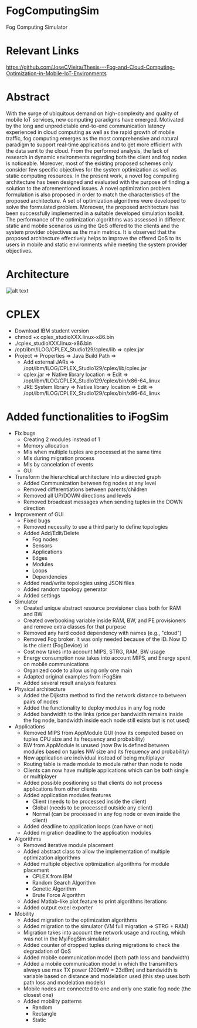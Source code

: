 # FogComputingSim
Fog Computing Simulator

# Relevant Links
https://github.com/JoseCVieira/Thesis---Fog-and-Cloud-Computing-Optimization-in-Mobile-IoT-Environments

# Abstract
With the surge of ubiquitous demand on high-complexity and quality of mobile IoT services, new computing paradigms have emerged. Motivated by the long and unpredictable end-to-end communication latency experienced in cloud computing as well as the rapid growth of mobile traffic, fog computing emerges as the most comprehensive and natural paradigm to support real-time applications and to get more efficient with the data sent to the cloud. From the performed analysis, the lack of research in dynamic environments regarding both the client and fog nodes is noticeable. Moreover, most of the existing proposed schemes only consider few specific objectives for the system optimization as well as static computing resources. In the present work, a novel fog computing architecture has been designed and evaluated with the purpose of finding a solution to the aforementioned issues. A novel optimization problem formulation is also proposed in order to match the characteristics of the proposed architecture. A set of optimization algorithms were developed to solve the formulated problem. Moreover, the proposed architecture has been successfully implemented in a suitable developed simulation toolkit. The performance of the optimization algorithms was assessed in different static and mobile scenarios using the QoS offered to the clients and the system provider objectives as the main metrics. It is observed that the proposed architecture effectively helps to improve the offered QoS to its users in mobile and static environments while meeting the system provider objectives.

# Architecture
![alt text](https://github.com/JoseCVieira/Thesis/blob/master/fog_architecture.png)

# CPLEX
- Download IBM student version
- chmod +x cplex_studioXXX.linux-x86.bin
- ./cplex_studioXXX.linux-x86.bin
- /opt/ibm/ILOG/CPLEX_Studio129/cplex/lib => cplex.jar
- Project => Properties => Java Build Path => 
  - Add external JARs => /opt/ibm/ILOG/CPLEX_Studio129/cplex/lib/cplex.jar
  - cplex.jar => Native library location => Edit => /opt/ibm/ILOG/CPLEX_Studio129/cplex/bin/x86-64_linux
  - JRE System library => Native library location => Edit => /opt/ibm/ILOG/CPLEX_Studio129/cplex/bin/x86-64_linux

# Added functionalities to iFogSim
- Fix bugs
	- Creating 2 modules instead of 1
	- Memory allocation
	- MIs when multiple tuples are processed at the same time
	- MIs during migration process
	- MIs by cancelation of events
	- GUI
- Transform the hierarchical architecture into a directed graph
	- Added Communication between fog nodes at any level
	- Removed differentiations between parents/children
	- Removed all UP/DOWN directions and levels
	- Removed broadcast messages when sending tuples in the DOWN direction
- Improvement of GUI
	- Fixed bugs
	- Removed necessity to use a third party to define topologies
	- Added Add/Edit/Delete
		- Fog nodes
		- Sensors
		- Applications
		- Edges
		- Modules
		- Loops
		- Dependencies
	- Added read/write topologies using JSON files
	- Added random topology generator
	- Added settings
- Simulator
	- Created unique abstract resource provisioner class both for RAM and BW
	- Created overbooking variable inside RAM, BW, and PE provisioners and remove extra classes for that purpose
	- Removed any hard coded dependency with names (e.g., "cloud")
	- Removed Fog broker. It was only needed because of the ID. Now ID is the client (FogDevice) id
	- Cost now takes into account MIPS, STRG, RAM, BW usage
	- Energy consumption now takes into account MIPS, and Energy spent on mobile communications
	- Organized code to allow using only one main
	- Adapted original examples from iFogSim
	- Added several result analysis features
- Physical architecture
	- Added the Dijkstra method to find the network distance to between pairs of nodes
	- Added the functionality to deploy modules in any fog node
	- Added bandwidth to the links (price per bandwidth remains inside the fog node, bandwidth inside each node still exists but is not used)
- Applications
	- Removed MIPS from AppModule GUI (now its computed based on tuples CPU size and its frequency and probability)
	- BW from AppModule is unused (now Bw is defined between modules based on tuples NW size and its frequency and probability)
	- Now application are individual instead of being multiplayer
	- Routing table is made module to module rather than node to node
	- Clients can now have multiple applications which can be both single or multiplayer
	- Added possible positioning so that clients do not process applications from other clients
	- Added application modules features
		- Client (needs to be processed inside the client)
		- Global (needs to be processed outside any client)
		- Normal (can be processed in any fog node or even inside the client)
	- Added deadline to application loops (can have or not)
	- Added migration deadline to the application modules
- Algorithms
	- Removed iterative module placement
	- Added abstract class to allow the implementation of multiple optimization algorithms
	- Added multiple objective optimization algorithms for module placement
		- CPLEX from IBM
		- Random Search Algorithm
		- Genetic Algorithm
		- Brute Force Algorithm
	- Added Matlab-like plot feature to print algorithms iterations
	- Added output excel exporter
- Mobility
	- Added migration to the optimization algorithms
	- Added migration to the simulator (VM full migration => STRG + RAM)
	- Migration takes into account the network usage and routing, which was not in the MyiFogSim simulator
	- Added counter of dropped tuples during migrations to check the degradation of QoS
	- Added mobile communication model (both path loss and bandwidth)
	- Added a mobile communication model in which the transmitters always use max TX power (200mW = 23dBm) and bandwidth is variable based on distance and modelation used (this step uses both path loss and modelation models)
	- Mobile nodes are connected to one and only one static fog node (the closest one)
	- Added mobility patterns
		- Random
		- Rectangle
		- Static
